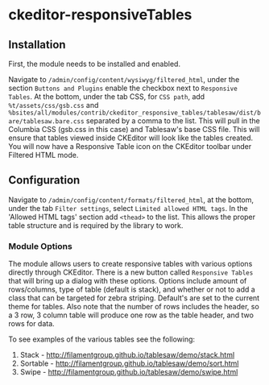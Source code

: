 # ckeditor-responsiveTables

## Installation

First, the module needs to be installed and enabled.

Navigate to `/admin/config/content/wysiwyg/filtered_html`, under the section `Buttons and Plugins` enable the checkbox next to `Responsive Tables`. At the bottom, under the tab CSS, for `CSS path`, add
`%t/assets/css/gsb.css` and `%bsites/all/modules/contrib/ckeditor_responsive_tables/tablesaw/dist/bare/tablesaw.bare.css` separated by a comma to the list. This will pull in the Columbia CSS (gsb.css in this case) and Tablesaw's base CSS file. This will ensure that tables viewed inside CKEditor will look like the tables created. You will
now have a Responsive Table icon on the CKEditor toolbar under Filtered HTML mode.

## Configuration

Navigate to `/admin/config/content/formats/filtered_html`, at the bottom, under the tab `Filter settings`, select `Limited allowed HTML tags`.
In the 'Allowed HTML tags' section add `<thead>` to the list. This allows the proper table structure and is required  by the library to work.

### Module Options

The module allows users to create responsive tables with various options directly through CKEditor. There is a new button called `Responsive Tables` that will bring up a dialog with
these options. Options include amount of rows/columns, type of table (default is stack), and whether or not to add a class that can be targeted for zebra striping.
Default's are set to the current theme for tables. Also note that the number of rows includes the header, so a 3 row, 3 column table will produce one row as the table header, and two rows for data.

To see examples of the various tables see the following:

1. Stack    - http://filamentgroup.github.io/tablesaw/demo/stack.html
2. Sortable - http://filamentgroup.github.io/tablesaw/demo/sort.html
3. Swipe    - http://filamentgroup.github.io/tablesaw/demo/swipe.html
